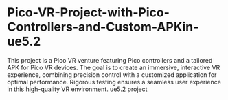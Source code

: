 # Pico-VR-Project-with-Pico-Controllers-and-Custom-APKin-ue5.2
This project is a Pico VR venture featuring Pico controllers and a tailored APK for Pico VR devices. The goal is to create an immersive, interactive VR experience, combining precision control with a customized application for optimal performance. Rigorous testing ensures a seamless user experience in this high-quality VR environment. ue5.2 project
